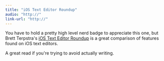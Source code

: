 ```yaml
---
title: "iOS Text Editor Roundup"
audio: "http://"
link-url: "http://"
---
```

<p>You have to hold a pretty high level nerd badge to appreciate this one, but Brett Terpstra's <a href="http://brettterpstra.com/ios-text-editors/">iOS Text Editor Roundup</a> is a great comparison of features found on iOS text editors.</p>
<p>A great read if you're trying to avoid actually writing.</p>
